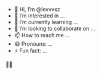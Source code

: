 - 👋 Hi, I’m @levvvxz
- 👀 I’m interested in ...
- 🌱 I’m currently learning ...
- 💞️ I’m looking to collaborate on ...
- 📫 How to reach me ...
- 😄 Pronouns: ...
- ⚡ Fun fact: ...

<!---
levvvxz/levvvxz is a ✨ special ✨ repository because its `README.md` (this file) appears on your GitHub profile.
You can click the Preview link to take a look at your changes.
--->👋🏻
